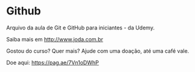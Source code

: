 # Github

Arquivo da aula de Git e GitHub para iniciantes - da Udemy.


Saiba mais em http://www.joda.com.br


Gostou do curso? Quer mais? Ajude com uma doação, até uma café vale.

Doe aqui: https://pag.ae/7Vn1oDWhP
